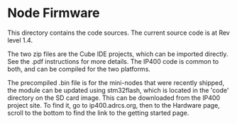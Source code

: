 # Node Firmware
This directory contains the code sources. The current source code is at Rev level 1.4.

The two zip files are the Cube IDE projects, which can be imported directly. See the .pdf instructions for 
more details. The IP400 code is common to both, and can be compiled for the two platforms.

The precompiled .bin file is for the mini-nodes that were recently shipped, the module can be updated using
stm32flash, which is located in the 'code' directory on the SD card image. This can be downloaded from the IP400
project site. To find it, go to ip400.adrcs.org, then to the Hardware page, scroll to the bottom to find the link
to the getting started page.


